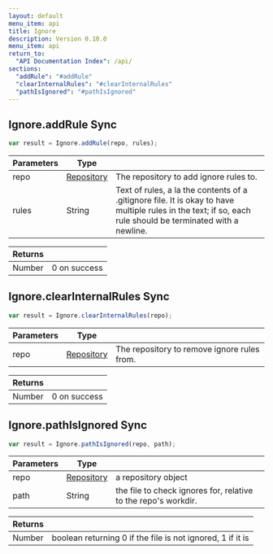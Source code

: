 ```yaml
---
layout: default
menu_item: api
title: Ignore
description: Version 0.10.0
menu_item: api
return_to:
  "API Documentation Index": /api/
sections:
  "addRule": "#addRule"
  "clearInternalRules": "#clearInternalRules"
  "pathIsIgnored": "#pathIsIgnored"
---
```


## <a name="addRule"></a><span>Ignore.</span>addRule <span class="tags"><span class="sync">Sync</span></span>

```js
var result = Ignore.addRule(repo, rules);
```

| Parameters | Type |   |
| --- | --- | --- |
| repo | [Repository](/api/repository/) | The repository to add ignore rules to. |
| rules | String | Text of rules, a la the contents of a .gitignore file. It is okay to have multiple rules in the text; if so, each rule should be terminated with a newline. |

| Returns |  |
| --- | --- |
| Number |  0 on success |

## <a name="clearInternalRules"></a><span>Ignore.</span>clearInternalRules <span class="tags"><span class="sync">Sync</span></span>

```js
var result = Ignore.clearInternalRules(repo);
```

| Parameters | Type |   |
| --- | --- | --- |
| repo | [Repository](/api/repository/) | The repository to remove ignore rules from. |

| Returns |  |
| --- | --- |
| Number |  0 on success |

## <a name="pathIsIgnored"></a><span>Ignore.</span>pathIsIgnored <span class="tags"><span class="sync">Sync</span></span>

```js
var result = Ignore.pathIsIgnored(repo, path);
```

| Parameters | Type |   |
| --- | --- | --- |
| repo | [Repository](/api/repository/) | a repository object |
| path | String | the file to check ignores for, relative to the repo's workdir. |

| Returns |  |
| --- | --- |
| Number | boolean returning 0 if the file is not ignored, 1 if it is |

